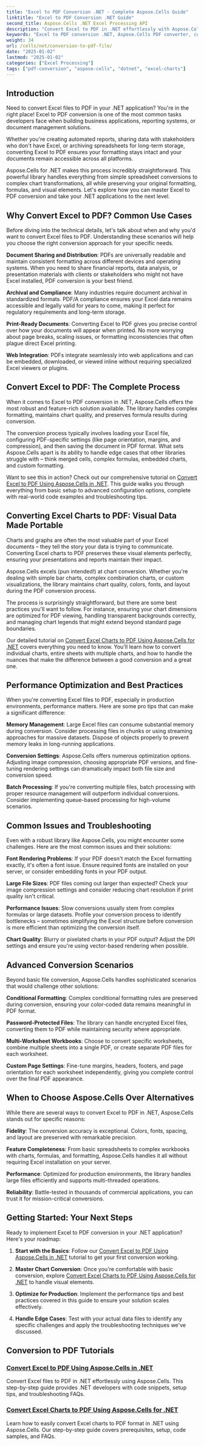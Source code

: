 ```yaml
---
title: "Excel to PDF Conversion .NET - Complete Aspose.Cells Guide"
linktitle: "Excel to PDF Conversion .NET Guide"
second_title: Aspose.Cells .NET Excel Processing API
description: "Convert Excel to PDF in .NET effortlessly with Aspose.Cells. Step-by-step tutorials, code examples, and expert tips for seamless Excel to PDF conversion."
keywords: "Excel to PDF conversion .NET, Aspose.Cells PDF converter, convert Excel charts PDF, .NET Excel processing, Excel to PDF tutorial"
weight: 34
url: /cells/net/conversion-to-pdf-file/
date: "2025-01-02"
lastmod: "2025-01-02"
categories: ["Excel Processing"]
tags: ["pdf-conversion", "aspose-cells", "dotnet", "excel-charts"]
---
```


## Introduction

Need to convert Excel files to PDF in your .NET application? You're in the right place! Excel to PDF conversion is one of the most common tasks developers face when building business applications, reporting systems, or document management solutions.

Whether you're creating automated reports, sharing data with stakeholders who don't have Excel, or archiving spreadsheets for long-term storage, converting Excel to PDF ensures your formatting stays intact and your documents remain accessible across all platforms.

Aspose.Cells for .NET makes this process incredibly straightforward. This powerful library handles everything from simple spreadsheet conversions to complex chart transformations, all while preserving your original formatting, formulas, and visual elements. Let's explore how you can master Excel to PDF conversion and take your .NET applications to the next level.

## Why Convert Excel to PDF? Common Use Cases

Before diving into the technical details, let's talk about when and why you'd want to convert Excel files to PDF. Understanding these scenarios will help you choose the right conversion approach for your specific needs.

**Document Sharing and Distribution**: PDFs are universally readable and maintain consistent formatting across different devices and operating systems. When you need to share financial reports, data analysis, or presentation materials with clients or stakeholders who might not have Excel installed, PDF conversion is your best friend.

**Archival and Compliance**: Many industries require document archival in standardized formats. PDF/A compliance ensures your Excel data remains accessible and legally valid for years to come, making it perfect for regulatory requirements and long-term storage.

**Print-Ready Documents**: Converting Excel to PDF gives you precise control over how your documents will appear when printed. No more worrying about page breaks, scaling issues, or formatting inconsistencies that often plague direct Excel printing.

**Web Integration**: PDFs integrate seamlessly into web applications and can be embedded, downloaded, or viewed inline without requiring specialized Excel viewers or plugins.

## Convert Excel to PDF: The Complete Process

When it comes to Excel to PDF conversion in .NET, Aspose.Cells offers the most robust and feature-rich solution available. The library handles complex formatting, maintains chart quality, and preserves formula results during conversion.

The conversion process typically involves loading your Excel file, configuring PDF-specific settings (like page orientation, margins, and compression), and then saving the document in PDF format. What sets Aspose.Cells apart is its ability to handle edge cases that other libraries struggle with – think merged cells, complex formulas, embedded charts, and custom formatting.

Want to see this in action? Check out our comprehensive tutorial on [Convert Excel to PDF Using Aspose.Cells in .NET](./convert-excel-to-pdf/). This guide walks you through everything from basic setup to advanced configuration options, complete with real-world code examples and troubleshooting tips.

## Converting Excel Charts to PDF: Visual Data Made Portable

Charts and graphs are often the most valuable part of your Excel documents – they tell the story your data is trying to communicate. Converting Excel charts to PDF preserves these visual elements perfectly, ensuring your presentations and reports maintain their impact.

Aspose.Cells excels (pun intended!) at chart conversion. Whether you're dealing with simple bar charts, complex combination charts, or custom visualizations, the library maintains chart quality, colors, fonts, and layout during the PDF conversion process.

The process is surprisingly straightforward, but there are some best practices you'll want to follow. For instance, ensuring your chart dimensions are optimized for PDF viewing, handling transparent backgrounds correctly, and managing chart legends that might extend beyond standard page boundaries.

Our detailed tutorial on [Convert Excel Charts to PDF Using Aspose.Cells for .NET](./convert-excel-charts-to-pdf/) covers everything you need to know. You'll learn how to convert individual charts, entire sheets with multiple charts, and how to handle the nuances that make the difference between a good conversion and a great one.

## Performance Optimization and Best Practices

When you're converting Excel files to PDF, especially in production environments, performance matters. Here are some pro tips that can make a significant difference:

**Memory Management**: Large Excel files can consume substantial memory during conversion. Consider processing files in chunks or using streaming approaches for massive datasets. Dispose of objects properly to prevent memory leaks in long-running applications.

**Conversion Settings**: Aspose.Cells offers numerous optimization options. Adjusting image compression, choosing appropriate PDF versions, and fine-tuning rendering settings can dramatically impact both file size and conversion speed.

**Batch Processing**: If you're converting multiple files, batch processing with proper resource management will outperform individual conversions. Consider implementing queue-based processing for high-volume scenarios.

## Common Issues and Troubleshooting

Even with a robust library like Aspose.Cells, you might encounter some challenges. Here are the most common issues and their solutions:

**Font Rendering Problems**: If your PDF doesn't match the Excel formatting exactly, it's often a font issue. Ensure required fonts are installed on your server, or consider embedding fonts in your PDF output.

**Large File Sizes**: PDF files coming out larger than expected? Check your image compression settings and consider reducing chart resolution if print quality isn't critical.

**Performance Issues**: Slow conversions usually stem from complex formulas or large datasets. Profile your conversion process to identify bottlenecks – sometimes simplifying the Excel structure before conversion is more efficient than optimizing the conversion itself.

**Chart Quality**: Blurry or pixelated charts in your PDF output? Adjust the DPI settings and ensure you're using vector-based rendering when possible.

## Advanced Conversion Scenarios

Beyond basic file conversion, Aspose.Cells handles sophisticated scenarios that would challenge other solutions:

**Conditional Formatting**: Complex conditional formatting rules are preserved during conversion, ensuring your color-coded data remains meaningful in PDF format.

**Password-Protected Files**: The library can handle encrypted Excel files, converting them to PDF while maintaining security where appropriate.

**Multi-Worksheet Workbooks**: Choose to convert specific worksheets, combine multiple sheets into a single PDF, or create separate PDF files for each worksheet.

**Custom Page Settings**: Fine-tune margins, headers, footers, and page orientation for each worksheet independently, giving you complete control over the final PDF appearance.

## When to Choose Aspose.Cells Over Alternatives

While there are several ways to convert Excel to PDF in .NET, Aspose.Cells stands out for specific reasons:

**Fidelity**: The conversion accuracy is exceptional. Colors, fonts, spacing, and layout are preserved with remarkable precision.

**Feature Completeness**: From basic spreadsheets to complex workbooks with charts, formulas, and formatting, Aspose.Cells handles it all without requiring Excel installation on your server.

**Performance**: Optimized for production environments, the library handles large files efficiently and supports multi-threaded operations.

**Reliability**: Battle-tested in thousands of commercial applications, you can trust it for mission-critical conversions.

## Getting Started: Your Next Steps

Ready to implement Excel to PDF conversion in your .NET application? Here's your roadmap:

1. **Start with the Basics**: Follow our [Convert Excel to PDF Using Aspose.Cells in .NET](./convert-excel-to-pdf/) tutorial to get your first conversion working.

2. **Master Chart Conversion**: Once you're comfortable with basic conversion, explore [Convert Excel Charts to PDF Using Aspose.Cells for .NET](./convert-excel-charts-to-pdf/) to handle visual elements.

3. **Optimize for Production**: Implement the performance tips and best practices covered in this guide to ensure your solution scales effectively.

4. **Handle Edge Cases**: Test with your actual data files to identify any specific challenges and apply the troubleshooting techniques we've discussed.

## Conversion to PDF Tutorials

### [Convert Excel to PDF Using Aspose.Cells in .NET](./convert-excel-to-pdf/)
Convert Excel files to PDF in .NET effortlessly using Aspose.Cells. This step-by-step guide provides .NET developers with code snippets, setup tips, and troubleshooting FAQs.

### [Convert Excel Charts to PDF Using Aspose.Cells for .NET](./convert-excel-charts-to-pdf/)
Learn how to easily convert Excel charts to PDF format in .NET using Aspose.Cells. Our step-by-step guide covers prerequisites, setup, code samples, and FAQs.